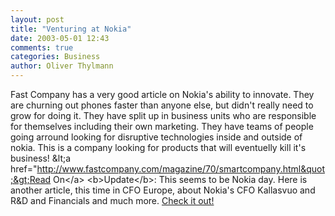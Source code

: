 ```yaml
---
layout: post
title: "Venturing at Nokia"
date: 2003-05-01 12:43
comments: true
categories: Business
author: Oliver Thylmann
---
```



Fast Company has a very good article on Nokia's ability to innovate. They are churning out phones faster than anyone else, but didn't really need to grow for doing it. They have split up in business units who are responsible for themselves including their own marketing. They have teams of people going arround looking for disruptive technologies inside and outside of nokia. This is a company looking for products that will eventuelly kill it's business! &amp;lt;a href=&quot;http://www.fastcompany.com/magazine/70/smartcompany.html&quot;&gt;Read On&lt;/a&gt;
&lt;b&gt;Update&lt;/b&gt;: This seems to be Nokia day. Here is another article, this time in CFO Europe, about Nokia's CFO Kallasvuo and R&amp;D and Financials and much more. [Check it out!](http://www.cfoeurope.com/200304b.html)



